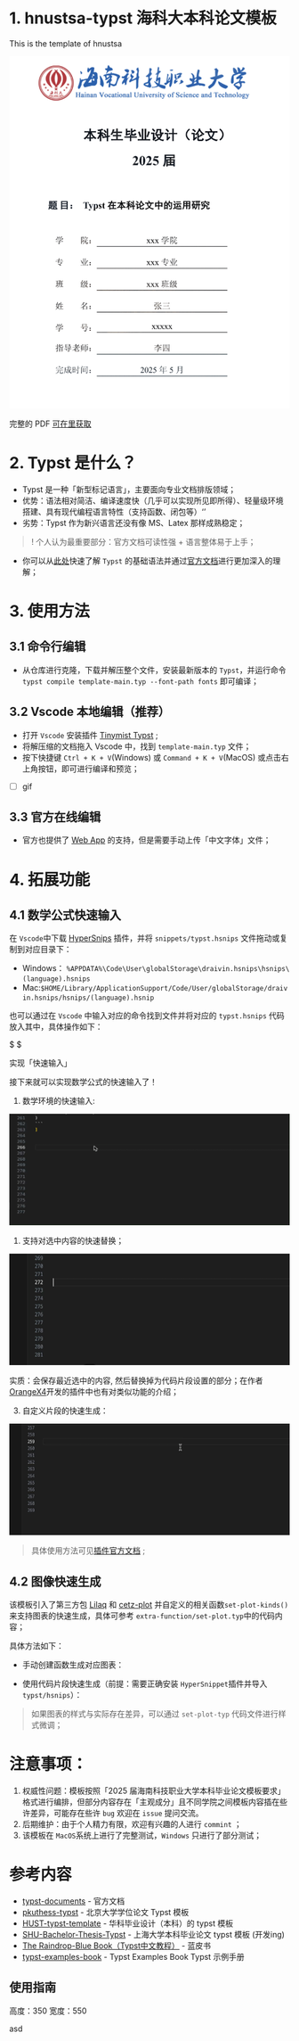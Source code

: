 # 1. hnustsa-typst 海科大本科论文模板
This is the template of hnustsa

![](images/paper-cover.png)

完整的 PDF [可在里获取](test.pdf)

# 2. Typst 是什么？
- Typst 是一种「新型标记语言」，主要面向专业文档排版领域；
- 优势：语法相对简洁、编译速度快（几乎可以实现所见即所得）、轻量级环境搭建、具有现代编程语言特性（支持函数、闭包等）‘’
- 劣势：Typst 作为新兴语言还没有像 MS、Latex 那样成熟稳定；

>! 个人认为最重要部分：官方文档可读性强 + 语言整体易于上手；

- 你可以从[此处](https://typst-doc-cn.github.io/docs/)快速了解 `Typst` 的基础语法并通过[官方文档](https://typst.app/docs/)进行更加深入的理解；

# 3. 使用方法

## 3.1 命令行编辑

- 从仓库进行克隆，下载并解压整个文件，安装最新版本的 `Typst`，并运行命令 `typst compile template-main.typ --font-path fonts` 即可编译；

## 3.2 Vscode 本地编辑（推荐）
- 打开 `Vscode` 安装插件 [Tinymist Typst](https://marketplace.visualstudio.com/items?itemName=myriad-dreamin.tinymist)  ;
- 将解压缩的文档拖入 Vscode 中，找到 `template-main.typ` 文件；
- 按下快捷键 `Ctrl + K + V`(Windows) 或 `Command + K + V`(MacOS) 或点击右上角按钮，即可进行编译和预览；

- [ ] gif


## 3.3 官方在线编辑
- 官方也提供了 [Web App](https://typst.app/) 的支持，但是需要手动上传「中文字体」文件；


# 4. 拓展功能

## 4.1 数学公式快速输入

在 `Vscode`中下载 [HyperSnips](https://marketplace.visualstudio.com/items/?itemName=draivin.hsnips) 插件，并将 `snippets/typst.hsnips` 文件拖动或复制到对应目录下：

- Windows： `%APPDATA%\Code\User\globalStorage\draivin.hsnips\hsnips\(language).hsnips`
- Mac:`$HOME/Library/ApplicationSupport/Code/User/globalStorage/draivin.hsnips/hsnips/(language).hsnip`

也可以通过在 `Vscode` 中输入对应的命令找到文件并将对应的 `typst.hsnips` 代码放入其中，具体操作如下：

$ $





实现「快速输入」

接下来就可以实现数学公式的快速输入了！

1. 数学环境的快速输入:
<p align="center">
  <img src="images/input-1.gif" width="550" height="200" />
</p>

1. 支持对选中内容的快速替换；

<p align="center">
  <img src="images/input-2.gif" width="550", height="200" />
</p>

实质：会保存最近选中的内容, 然后替换掉为代码片段设置的部分；在作者 [OrangeX4](https://marketplace.visualstudio.com/items/?itemName=OrangeX4.hsnips)开发的插件中也有对类似功能的介绍；

3. 自定义片段的快速生成：

<p align="center">
  <img src="images/input-3.gif" width="550", height="200" />
</p>


> 具体使用方法可见[插件官方文档](https://github.com/draivin/hsnips) ;




## 4.2 图像快速生成

该模板引入了第三方包 [Lilaq](https://lilaq.org/) 和 [cetz-plot](https://github.com/cetz-package/cetz-plot) 并自定义的相关函数`set-plot-kinds()`来支持图表的快速生成，具体可参考 `extra-function/set-plot.typ`中的代码内容；

具体方法如下：
- 手动创建函数生成对应图表：




- 使用代码片段快速生成（前提：需要正确安装 `HyperSnippet`插件并导入`typst/hsnips`）：






> 如果图表的样式与实际存在差异，可以通过 `set-plot-typ` 代码文件进行样式微调；






# 注意事项：

1. 权威性问题：模板按照「2025 届海南科技职业大学本科毕业论文模板要求」格式进行编排，但部分内容存在「主观成分」且不同学院之间模板内容插在些许差异，可能存在些许 `bug` 欢迎在 `issue` 提问交流。
2. 后期维护：由于个人精力有限，欢迎有兴趣的人进行 `commint` ；
3. 该模板在 `MacOS`系统上进行了完整测试，`Windows` 只进行了部分测试；



# 参考内容
- [typst-documents](https://typst.app/docs/) - 官方文档
- [pkuthess-typst](https://github.com/pku-typst/pkuthss-typst) - 北京大学学位论文 Typst 模板
- [HUST-typst-template](https://github.com/werifu/HUST-typst-template) - 华科毕业设计（本科）的 typst 模板
- [SHU-Bachelor-Thesis-Typst](https://github.com/shuosc/SHU-Bachelor-Thesis-Typst?tab=readme-ov-file) - 上海大学本科毕业论文 typst 模板 (开发ing)
- [The Raindrop-Blue Book（Typst中文教程）](https://typst-doc-cn.github.io/tutorial/) - 蓝皮书
- [typst-examples-book](https://github.com/sitandr/typst-examples-book?tab=readme-ov-file) - Typst Examples Book Typst 示例手册



## 使用指南


高度：350 宽度：550

asd








